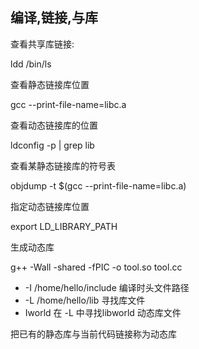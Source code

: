 ## 编译,链接,与库

查看共享库链接: 

ldd /bin/ls

查看静态链接库位置

gcc --print-file-name=libc.a

查看动态链接库的位置

ldconfig -p | grep lib


查看某静态链接库的符号表

objdump -t $(gcc --print-file-name=libc.a)

指定动态链接库位置

export LD_LIBRARY_PATH

生成动态库

g++ -Wall -shared -fPIC -o tool.so tool.cc

- -I /home/hello/include 编译时头文件路径
- -L /home/hello/lib 寻找库文件
- Iworld 在 -L 中寻找libworld 动态库文件


把已有的静态库与当前代码链接称为动态库